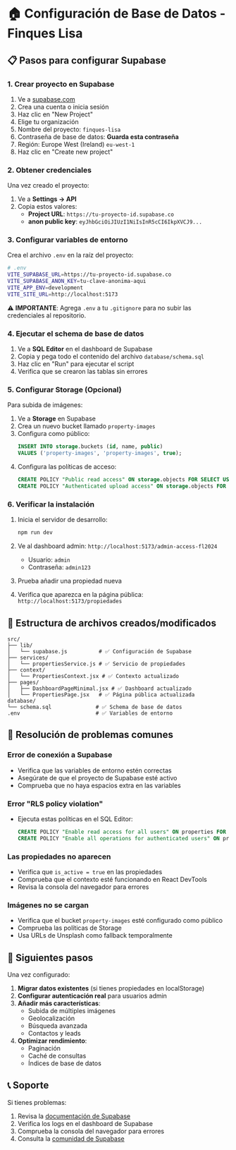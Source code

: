 # 🏠 Configuración de Base de Datos - Finques Lisa

## 📋 Pasos para configurar Supabase

### 1. **Crear proyecto en Supabase**

1. Ve a [supabase.com](https://supabase.com)
2. Crea una cuenta o inicia sesión
3. Haz clic en "New Project"
4. Elige tu organización
5. Nombre del proyecto: `finques-lisa`
6. Contraseña de base de datos: **Guarda esta contraseña**
7. Región: Europe West (Ireland) `eu-west-1`
8. Haz clic en "Create new project"

### 2. **Obtener credenciales**

Una vez creado el proyecto:

1. Ve a **Settings → API**
2. Copia estos valores:
   - **Project URL**: `https://tu-proyecto-id.supabase.co`
   - **anon public key**: `eyJhbGciOiJIUzI1NiIsInR5cCI6IkpXVCJ9...`

### 3. **Configurar variables de entorno**

Crea el archivo `.env` en la raíz del proyecto:

```bash
# .env
VITE_SUPABASE_URL=https://tu-proyecto-id.supabase.co
VITE_SUPABASE_ANON_KEY=tu-clave-anonima-aqui
VITE_APP_ENV=development
VITE_SITE_URL=http://localhost:5173
```

⚠️ **IMPORTANTE**: Agrega `.env` a tu `.gitignore` para no subir las credenciales al repositorio.

### 4. **Ejecutar el schema de base de datos**

1. Ve a **SQL Editor** en el dashboard de Supabase
2. Copia y pega todo el contenido del archivo `database/schema.sql`
3. Haz clic en "Run" para ejecutar el script
4. Verifica que se crearon las tablas sin errores

### 5. **Configurar Storage (Opcional)**

Para subida de imágenes:

1. Ve a **Storage** en Supabase
2. Crea un nuevo bucket llamado `property-images`
3. Configura como público:
   ```sql
   INSERT INTO storage.buckets (id, name, public) 
   VALUES ('property-images', 'property-images', true);
   ```
4. Configura las políticas de acceso:
   ```sql
   CREATE POLICY "Public read access" ON storage.objects FOR SELECT USING (bucket_id = 'property-images');
   CREATE POLICY "Authenticated upload access" ON storage.objects FOR INSERT WITH CHECK (bucket_id = 'property-images');
   ```

### 6. **Verificar la instalación**

1. Inicia el servidor de desarrollo:
   ```bash
   npm run dev
   ```

2. Ve al dashboard admin: `http://localhost:5173/admin-access-fl2024`
   - Usuario: `admin`
   - Contraseña: `admin123`

3. Prueba añadir una propiedad nueva
4. Verifica que aparezca en la página pública: `http://localhost:5173/propiedades`

## 📁 Estructura de archivos creados/modificados

```
src/
├── lib/
│   └── supabase.js          # ✅ Configuración de Supabase
├── services/
│   └── propertiesService.js # ✅ Servicio de propiedades
├── context/
│   └── PropertiesContext.jsx # ✅ Contexto actualizado
├── pages/
│   ├── DashboardPageMinimal.jsx # ✅ Dashboard actualizado
│   └── PropertiesPage.jsx   # ✅ Página pública actualizada
database/
└── schema.sql              # ✅ Schema de base de datos
.env                        # ✅ Variables de entorno
```

## 🔧 Resolución de problemas comunes

### Error de conexión a Supabase
- Verifica que las variables de entorno estén correctas
- Asegúrate de que el proyecto de Supabase esté activo
- Comprueba que no haya espacios extra en las variables

### Error "RLS policy violation"
- Ejecuta estas políticas en el SQL Editor:
  ```sql
  CREATE POLICY "Enable read access for all users" ON properties FOR SELECT USING (true);
  CREATE POLICY "Enable all operations for authenticated users" ON properties FOR ALL USING (auth.role() = 'authenticated');
  ```

### Las propiedades no aparecen
- Verifica que `is_active = true` en las propiedades
- Comprueba que el contexto esté funcionando en React DevTools
- Revisa la consola del navegador para errores

### Imágenes no se cargan
- Verifica que el bucket `property-images` esté configurado como público
- Comprueba las políticas de Storage
- Usa URLs de Unsplash como fallback temporalmente

## 🚀 Siguientes pasos

Una vez configurado:

1. **Migrar datos existentes** (si tienes propiedades en localStorage)
2. **Configurar autenticación real** para usuarios admin
3. **Añadir más características**:
   - Subida de múltiples imágenes
   - Geolocalización
   - Búsqueda avanzada
   - Contactos y leads
4. **Optimizar rendimiento**:
   - Paginación
   - Caché de consultas
   - Índices de base de datos

## 📞 Soporte

Si tienes problemas:
1. Revisa la [documentación de Supabase](https://supabase.com/docs)
2. Verifica los logs en el dashboard de Supabase
3. Comprueba la consola del navegador para errores
4. Consulta la [comunidad de Supabase](https://github.com/supabase/supabase/discussions)